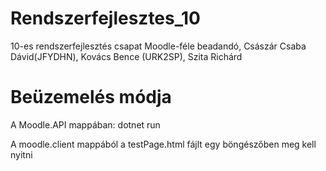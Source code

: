 # Rendszerfejlesztes_10
10-es rendszerfejlesztés csapat Moodle-féle beadandó, Császár Csaba Dávid(JFYDHN), Kovács Bence (URK2SP), Szita Richárd

# Beüzemelés módja
A Moodle.API mappában:
dotnet run

A moodle.client mappából a testPage.html fájlt egy böngészőben meg kell nyitni
